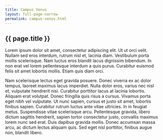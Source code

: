 ```yaml
---
title: Campus Venus
layout: full-page-narrow
permalink: campus-venus.html
---
```


## {{ page.title }}

Lorem ipsum dolor sit amet, consectetur adipiscing elit. Ut ut orci velit. Nullam sed eros interdum, rutrum nisl et, lacinia diam. Vestibulum porta mollis scelerisque. Nam luctus eros blandit lacus dignissim bibendum. In non erat vel lorem pellentesque interdum a quis purus. Curabitur euismod felis sit amet lobortis mollis. Etiam quis diam orci.

Nam scelerisque lectus eget gravida posuere. Donec viverra ex ac dolor tempus, laoreet maximus lacus imperdiet. Nulla dolor eros, varius nec nisl et, vulputate hendrerit nisi. Curabitur porttitor lacus at lacinia lobortis. Aliquam erat volutpat. Donec fringilla quis risus a cursus. Vivamus porta eget nibh vel vulputate. Ut nunc sapien, cursus et justo sit amet, lobortis finibus sapien. Curabitur rutrum luctus ante vitae ultricies. In in feugiat metus. Suspendisse vitae scelerisque arcu. Pellentesque gravida, libero dictum sagittis hendrerit, sapien tortor consectetur justo, convallis maximus lorem nunc sed erat. Duis dapibus gravida mollis. Donec accumsan massa arcu, ac dictum lectus aliquam quis. Sed eget nisl porttitor, finibus augue non, blandit libero.

